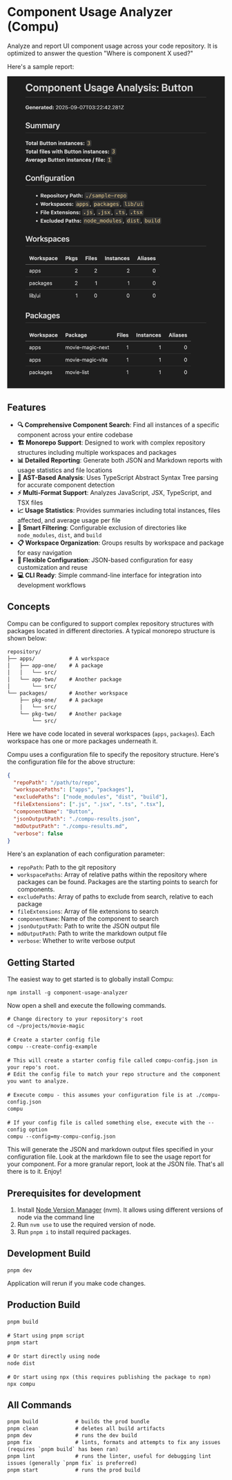 # Component Usage Analyzer (Compu)

Analyze and report UI component usage across your code repository. It is
optimized to answer the question "Where is component X used?"

Here's a sample report:

![Sample Report](assets/sample-report.png)

## Features

- **🔍 Comprehensive Component Search**: Find all instances of a specific
  component across your entire codebase
- **🏗️ Monorepo Support**: Designed to work with complex repository structures
  including multiple workspaces and packages
- **📊 Detailed Reporting**: Generate both JSON and Markdown reports with usage
  statistics and file locations
- **🎯 AST-Based Analysis**: Uses TypeScript Abstract Syntax Tree parsing for
  accurate component detection
- **⚡ Multi-Format Support**: Analyzes JavaScript, JSX, TypeScript, and TSX
  files
- **📈 Usage Statistics**: Provides summaries including total instances, files
  affected, and average usage per file
- **🚫 Smart Filtering**: Configurable exclusion of directories like
  `node_modules`, `dist`, and `build`
- **📋 Workspace Organization**: Groups results by workspace and package for
  easy navigation
- **🔧 Flexible Configuration**: JSON-based configuration for easy customization
  and reuse
- **💻 CLI Ready**: Simple command-line interface for integration into
  development workflows

## Concepts

Compu can be configured to support complex repository structures with packages
located in different directories. A typical monorepo structure is shown below:

```
repository/
├── apps/           # A workspace
│   ├── app-one/    # A package
│   │   └── src/
│   └── app-two/    # Another package
│       └── src/
└── packages/       # Another workspace
    ├── pkg-one/    # A package
    │   └── src/
    └── pkg-two/    # Another package
        └── src/
```

Here we have code located in several workspaces (`apps`, `packages`). Each
workspace has one or more packages underneath it.

Compu uses a configuration file to specify the repository structure. Here's the
configuration file for the above structure:

```json
{
  "repoPath": "/path/to/repo",
  "workspacePaths": ["apps", "packages"],
  "excludePaths": ["node_modules", "dist", "build"],
  "fileExtensions": [".js", ".jsx", ".ts", ".tsx"],
  "componentName": "Button",
  "jsonOutputPath": "./compu-results.json",
  "mdOutputPath": "./compu-results.md",
  "verbose": false
}
```

Here's an explanation of each configuration parameter:

- `repoPath`: Path to the git repository
- `workspacePaths`: Array of relative paths within the repository where packages
  can be found. Packages are the starting points to search for components.
- `excludePaths`: Array of paths to exclude from search, relative to each
  package
- `fileExtensions`: Array of file extensions to search
- `componentName`: Name of the component to search
- `jsonOutputPath`: Path to write the JSON output file
- `mdOutputPath`: Path to write the markdown output file
- `verbose`: Whether to write verbose output

## Getting Started

The easiest way to get started is to globally install Compu:

```shell
npm install -g component-usage-analyzer
```

Now open a shell and execute the following commands.

```shell
# Change directory to your repository's root
cd ~/projects/movie-magic

# Create a starter config file
compu --create-config-example

# This will create a starter config file called compu-config.json in your repo's root.
# Edit the config file to match your repo structure and the component you want to analyze.

# Execute compu - this assumes your configuration file is at ./compu-config.json
compu

# If your config file is called something else, execute with the --config option
compu --config=my-compu-config.json
```

This will generate the JSON and markdown output files specified in your
configuration file. Look at the markdown file to see the usage report for your
component. For a more granular report, look at the JSON file. That's all there
is to it. Enjoy!

## Prerequisites for development

1. Install [Node Version Manager](https://github.com/nvm-sh/nvm) (nvm). It
   allows using different versions of node via the command line
2. Run `nvm use` to use the required version of node.
3. Run `pnpm i` to install required packages.

## Development Build

```shell
pnpm dev
```

Application will rerun if you make code changes.

## Production Build

```shell
pnpm build

# Start using pnpm script
pnpm start

# Or start directly using node
node dist

# Or start using npx (this requires publishing the package to npm)
npx compu
```

## All Commands

```
pnpm build            # builds the prod bundle
pnpm clean            # deletes all build artifacts
pnpm dev              # runs the dev build
pnpm fix              # lints, formats and attempts to fix any issues (requires `pnpm build` has been ran)
pnpm lint             # runs the linter, useful for debugging lint issues (generally `pnpm fix` is preferred)
pnpm start            # runs the prod build
```
